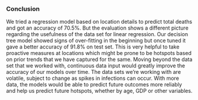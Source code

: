 ### Conclusion

We tried a regression model based on location details to predict total deaths and got an accuracy of 70.5%. But the evaluation shows a different picture regarding the usefulness of the data set for linear regression. Our decision tree model showed signs of over-fitting in the beginning but once tuned it gave a better accuracy of 91.8% on test set. This is very helpful to take proactive measures at locations which might be prone to be hotspots based on prior trends that we have captured for the same. Moving beyond the data set that we worked with, continuous data input would greatly improve the accuracy of our models over time. The data sets we’re working with are volatile, subject to change as spikes in infections can occur. With more data, the models would be able to predict future outcomes more reliably and help us predict future hotspots, whether by age, GDP or other variables.

